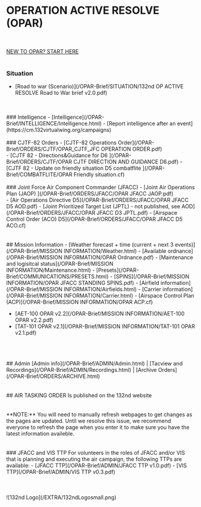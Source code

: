 # OPERATION ACTIVE RESOLVE (OPAR)
<br>

[NEW TO OPAR? START HERE](/OPAR-Brief/ADMIN/Start.html)  
<br>


### Situation
- [Road to war (Scenario)](/OPAR-Brief/SITUATION/132nd OP ACTIVE RESOLVE Road to War brief v2.0.pdf) 
<br>
<br>
### Intelligence 
- [Intelligence](/OPAR-Brief/INTELLIGENCE/Intelligence.html)
- [Report intelligence after an event](https://cm.132virtualwing.org/campaigns)
<br>
<br>
### CJTF-82 Orders
- [CJTF-82 Operations Order](/OPAR-Brief/ORDERS/CJTF/OPAR_CJTF_JFC OPERATION ORDER.pdf)
<br>
- [CJTF 82 - Directions&Guidance for D6 ](/OPAR-Brief/ORDERS/CJTF/OPAR CJTF DIRECTION AND GUIDANCE D6.pdf)
- [CJTF 82 - Update on friendly situation D5 combatflite ](/OPAR-Brief/COMBATFLITE/OPAR Friendly situation.cf)
<br>
<br>
### Joint Force Air Component Commander (JFACC)
- [Joint Air Operations Plan (JAOP) ](/OPAR-Brief/ORDERS/JFACC/OPAR JFACC JAOP.pdf)
<br>
- [Air Operations Directive D5](/OPAR-Brief/ORDERS/JFACC/OPAR JFACC D5 AOD.pdf)
- [Joint Prioritized Target List (JPTL) - not published, see AOD](/OPAR-Brief/ORDERS/JFACC/OPAR JFACC D3 JPTL.pdf)
- [Airspace Control Order (ACO) D5](/OPAR-Brief/ORDERS/JFACC/OPAR JFACC D5 ACO.cf)
<br>
<br>
<br>
## Mission Information
- [Weather forecast + time (current + next 3 events)](/OPAR-Brief/MISSION INFORMATION/Weather.html) 
- [Available ordnance](/OPAR-Brief/MISSION INFORMATION/OPAR Ordnance.pdf) 
- [Maintenance and logisitcal status](/OPAR-Brief/MISSION INFORMATION/Maintenance.html) 
- [Presets](/OPAR-Brief/COMMUNICATIONS/PRESETS.html) 
- [SPINS](/OPAR-Brief/MISSION INFORMATION/OPAR JFACC STANDING SPINS.pdf)
- [Airfield information](/OPAR-Brief/MISSION INFORMATION/Airfields.html)
- [Carrier information](/OPAR-Brief/MISSION INFORMATION/Carrier.html)
- [Airspace Control Plan (ACP)](/OPAR-Brief/MISSION INFORMATION/OPAR ACP.cf)

- [AET-100 OPAR v2.2](/OPAR-Brief/MISSION INFORMATION/AET-100 OPAR v2.2.pdf)
- [TAT-101 OPAR v2.1](/OPAR-Brief/MISSION INFORMATION/TAT-101 OPAR v2.1.pdf)


<br>
<br>
<br>
## Admin
[Admin info](/OPAR-Brief/ADMIN/Admin.html) | [Tacview and Recordings](/OPAR-Brief/ADMIN/Recordings.html) | [Archive Orders](/OPAR-Brief/ORDERS/ARCHIVE.html)



<br>
<br>
<br>
## AIR TASKING ORDER
Is published on the 132nd website

<br>
<br>
<br>
**NOTE:** You will need to manually refresh webpages to get changes as the pages are updated. Until we resolve this issue, we recommend everyone to refresh the page when you enter it to make sure you have the latest information availeble.
<br>
<br>
<br>
### JFACC and VIS TTP
For volunteers in the roles of JFACC and/or VIS that is planning and executing the air campaign, the following TTPs are available:
- [JFACC TTP](/OPAR-Brief/ADMIN/JFACC TTP v1.0.pdf)
- [VIS TTP](/OPAR-Brief/ADMIN/VIS TTP v0.3.pdf)
<br>
<br>
<br>
<br>
![132nd Logo](/EXTRA/132ndLogosmall.png)